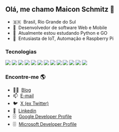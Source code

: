 ## Olá, me chamo Maicon Schmitz 👋

- 🇧🇷 &nbsp;Brasil, Rio Grande do Sul
- 🔭 &nbsp;Desenvolvedor de software Web e Mobile
- 🌱 &nbsp;Atualmente estou estudando Python e GO
- 🚀 &nbsp;Entusiasta de IoT, Automação e Raspberry Pi


### Tecnologias

![](https://img.shields.io/badge/Code-Python-blue?style=flat&logo=python&logoColor=white&color=36b1da)
![](https://img.shields.io/badge/Code-GO-blue?style=flat&logo=go&logoColor=white&color=36b1da)
![](https://img.shields.io/badge/Code-JavaScript-blue?style=flat&logo=javascript&logoColor=white&color=36b1da)
![](https://img.shields.io/badge/Code-Flutter-blue?style=flat&logo=flutter&logoColor=white&color=36b1da)
![](https://img.shields.io/badge/Code-PHP-blue?style=flat&logo=php&logoColor=white&color=36b1da)
![](https://img.shields.io/badge/OS-macOS-blue?style=flat&logo=macos&logoColor=white&color=36b1da)
![](https://img.shields.io/badge/OS-Linux-blue?style=flat&logo=linux&logoColor=white&color=36b1da)
![](https://img.shields.io/badge/Database-MySQL-blue?style=flat&logo=mysql&logoColor=white&color=36b1da)
![](https://img.shields.io/badge/Database-PostgreSQL-blue?style=flat&logo=postgresql&logoColor=white&color=36b1da)
![](https://img.shields.io/badge/NoSQL-MongoDB-blue?style=flat&logo=mongodb&logoColor=white&color=36b1da)
![](https://img.shields.io/badge/NoSQL-Redis-blue?style=flat&logo=redis&logoColor=white&color=36b1da)
![](https://img.shields.io/badge/Tools-Docker-blue?style=flat&logo=docker&logoColor=white&color=36b1da)
![](https://img.shields.io/badge/Cloud-AWS-blue?style=flat&logo=Amazon&logoColor=white&color=36b1da)


### Encontre-me 🌎

- 👨‍💻 &nbsp;[Blog](https://www.maiconschmitz.com.br)
- 📫 &nbsp;[E-mail](mailto:maiconschmitz@gmail.com)
- 🐦 &nbsp;[X (ex Twitter)](https://x.com/maiconschmitz)
- 💼 &nbsp;[Linkedin](https://www.linkedin.com/in/maiconschmitz/)
- 🗄️ &nbsp;[Google Developer Profile](https://g.dev/maiconschmitz)
- 🗄️ &nbsp;[Microsoft Developer Profile](https://docs.microsoft.com/pt-br/users/maiconschmitz/)

